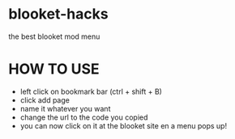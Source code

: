 # blooket-hacks
the best blooket mod menu


# HOW TO USE
- left click on bookmark bar (ctrl + shift + B)
- click add page
- name it whatever you want
- change the url to the code you copied
- you can now click on it at the blooket site en a menu pops up!
